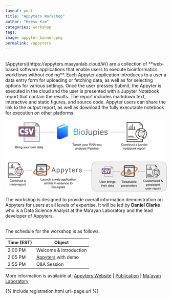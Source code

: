 ```yaml
---
layout: post
title: "Appyters Workshop"
author: "Heesu Kim"
categories: workshop
tags: 
image: appyter_banner.png
permalink: /appyters
---
```

<br>
[Appyters](https://appyters.maayanlab.cloud/#/) are a collection of **web-based software applications that enable users to execute bioinformatics workflows without coding**. Each Appyter application introduces to a user a data entry form for uploading or fetching data, as well as for selecting options for various settings. Once the user presses Submit, the Appyter is executed in the cloud and the user is presented with a Jupyter Notebook report that contain the results. The report includes markdown text, interactive and static figures, and source code. Appyter users can share the link to the output report, as well as download the fully executable notebook for execution on other platforms.

 ![img](./assets/images/appyter_1.png) 

The workshop is designed to provide overall information demonstration on Appyters for users at all levels of expertise. It will be led by **Daniel Clarke** who is a Data Science Analyst at the Ma’ayan Laboratory and the lead developer of Appyters.


<br>The schedule for the workshop is as follows. <br>

Time (EST) | Object  
----- | ------------------
2:00 PM  | Welcome & Introduction
2:05 PM  | [Appyters](https://appyters.maayanlab.cloud/#/) with demo
2:55 PM  | Q&A Session


More information is available at: [Appyters Website](https://appyters.maayanlab.cloud/#/) | [Publication](https://pubmed.ncbi.nlm.nih.gov/33748796/) | [Ma'ayan Laboratory](https://labs.icahn.mssm.edu/maayanlab/)

{% include registration.html url=page.url %}

